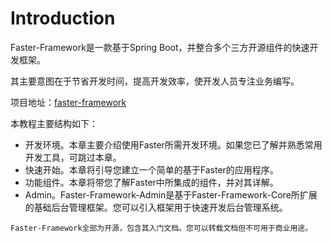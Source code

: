 # Introduction

Faster-Framework是一款基于Spring Boot，并整合多个三方开源组件的快速开发框架。

其主要意图在于节省开发时间，提高开发效率，使开发人员专注业务编写。

项目地址：[faster-framework](https://www.github.com/faster-framework)

本教程主要结构如下：

- 开发环境。本章主要介绍使用Faster所需开发环境。如果您已了解并熟悉常用开发工具，可跳过本章。
- 快速开始。本章将引导您建立一个简单的基于Faster的应用程序。
- 功能组件。本章将带您了解Faster中所集成的组件，并对其详解。
- Admin。Faster-Framework-Admin是基于Faster-Framework-Core所扩展的基础后台管理框架。您可以引入框架用于快速开发后台管理系统。

```
Faster-Framework全部为开源，包含其入门文档。您可以转载文档但不可用于商业用途。
```
